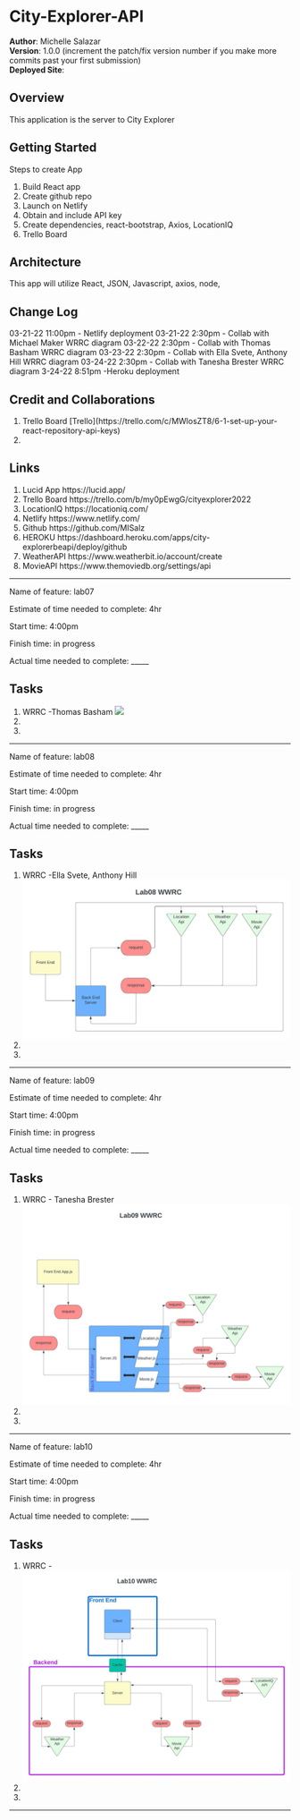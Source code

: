 # City-Explorer-API


**Author**: Michelle Salazar   
**Version**: 1.0.0 (increment the patch/fix version number if you make more commits past your first submission)   
**Deployed Site**: 

## Overview
<!-- Provide a high level overview of what this application is and why you are building it, beyond the fact that it's an assignment for this class. (i.e. What's your problem domain?) -->
This application is the server to City Explorer

## Getting Started
<!-- What are the steps that a user must take in order to build this app on their own machine and get it running? -->
Steps to create App
<ol>
<li>Build React app
</li>
<li>Create github repo
</li>
<li>Launch on Netlify
</li>
<li> Obtain and include API key
</li>
<li>Create dependencies, react-bootstrap, Axios, LocationIQ 
</li>
<li>Trello Board 

</li>
</ol>

## Architecture
<!-- Provide a detailed description of the application design. What technologies (languages, libraries, etc) you're using, and any other relevant design information. -->
This app will utilize React, JSON, Javascript, axios, node,

## Change Log
<!-- Use this area to document the iterative changes made to your application as each feature is successfully implemented. Use time stamps. Here's an example:

01-01-2001 4:59pm - Application now has a fully-functional express server, with a GET route for the location resource. -->
03-21-22 11:00pm - Netlify deployment
03-21-22 2:30pm - Collab with Michael Maker WRRC diagram
03-22-22 2:30pm - Collab with Thomas Basham WRRC diagram
03-23-22 2:30pm - Collab with Ella Svete, Anthony Hill WRRC diagram
03-24-22 2:30pm - Collab with Tanesha Brester WRRC diagram
3-24-22 8:51pm -Heroku deployment


## Credit and Collaborations
<!-- Give credit (and a link) to other people or resources that helped you build this application. -->
<ol>
<li>Trello Board [Trello](https://trello.com/c/MWlosZT8/6-1-set-up-your-react-repository-api-keys)
</li>
<li>
</li>
</ol>

## Links
<ol>
<li> Lucid App 
https://lucid.app/
</li>
<li> Trello Board 
https://trello.com/b/my0pEwgG/cityexplorer2022
</li>
<li> LocationIQ
https://locationiq.com/
</li>
<li> Netlify
https://www.netlify.com/
</li>
<li> Github
https://github.com/MISalz
</li>
<li> HEROKU 
https://dashboard.heroku.com/apps/city-explorerbeapi/deploy/github
</li>
<li> 
WeatherAPI https://www.weatherbit.io/account/create  
</li>
<li>  
MovieAPI https://www.themoviedb.org/settings/api
</li>
</ol>

---

Name of feature: lab07

Estimate of time needed to complete: 4hr

Start time: 4:00pm

Finish time:  in progress

Actual time needed to complete: _____

## Tasks
<ol>
<li> WRRC -Thomas Basham
<img src="img/2022-03-22 lab07WWRC_city explore.bmp">
</li>
<li>
</li>
<li>
</li>
</ol>

---

Name of feature: lab08

Estimate of time needed to complete: 4hr

Start time: 4:00pm

Finish time:  in progress

Actual time needed to complete: _____

## Tasks
<ol>
<li> WRRC -Ella Svete, Anthony Hill
<img src="img/WRRC Lab08.jpeg">
</li>
<li>
</li>
<li>
</li>
</ol>

---


Name of feature: lab09

Estimate of time needed to complete: 4hr

Start time: 4:00pm

Finish time:  in progress

Actual time needed to complete: _____

## Tasks
<ol>
<li> WRRC - Tanesha Brester
<img src="img/WRRC Lab09.jpg">
</li>
<li>
</li>
<li>
</li>
</ol>

---


Name of feature: lab10

Estimate of time needed to complete: 4hr

Start time: 4:00pm

Finish time:  in progress

Actual time needed to complete: _____

## Tasks
<ol>
<li> WRRC -
<img src="img/WRRC Lab10.jpg">
</li>
<li>
</li>
<li>
</li>
</ol>

---